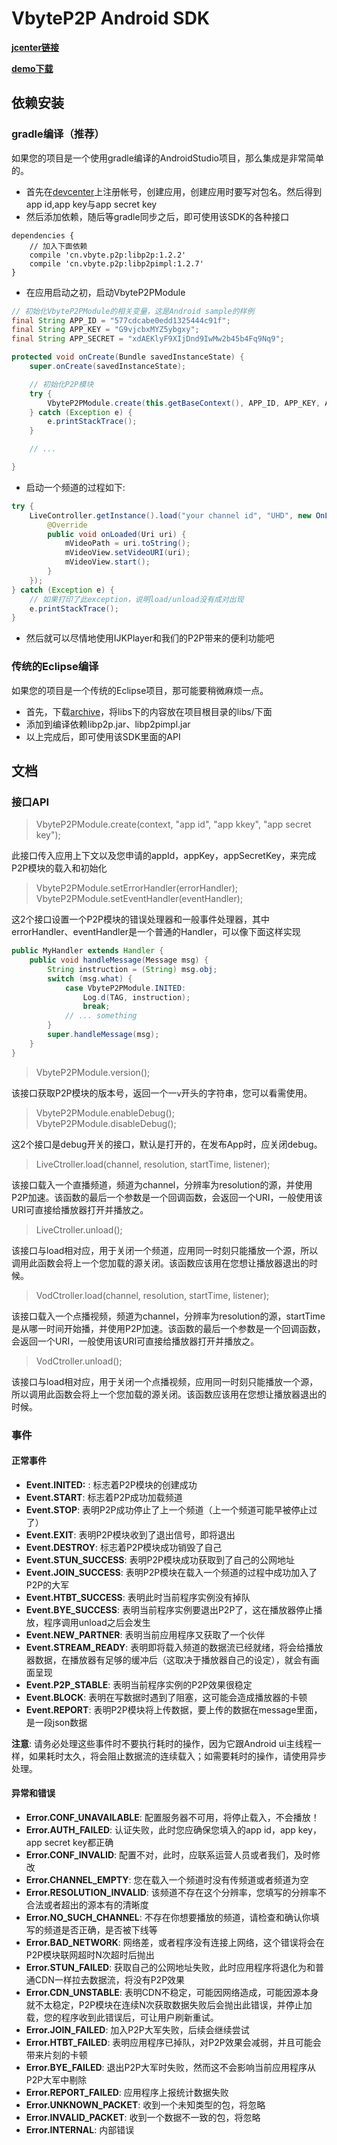 VbyteP2P Android SDK
===

**[jcenter链接][]**

**[demo下载][]**

## 依赖安装

### gradle编译（推荐）

如果您的项目是一个使用gradle编译的AndroidStudio项目，那么集成是非常简单的。

- 首先在[devcenter][]上注册帐号，创建应用，创建应用时要写对包名。然后得到app id,app key与app secret key
- 然后添加依赖，随后等gradle同步之后，即可使用该SDK的各种接口
```
dependencies {
    // 加入下面依赖
    compile 'cn.vbyte.p2p:libp2p:1.2.2'  
    compile 'cn.vbyte.p2p:libp2pimpl:1.2.7'  
}
```
- 在应用启动之初，启动VbyteP2PModule
```java
// 初始化VbyteP2PModule的相关变量，这是Android sample的样例
final String APP_ID = "577cdcabe0edd1325444c91f";
final String APP_KEY = "G9vjcbxMYZ5ybgxy";
final String APP_SECRET = "xdAEKlyF9XIjDnd9IwMw2b45b4Fq9Nq9";

protected void onCreate(Bundle savedInstanceState) {
    super.onCreate(savedInstanceState);

    // 初始化P2P模块
    try {
        VbyteP2PModule.create(this.getBaseContext(), APP_ID, APP_KEY, APP_SECRET);
    } catch (Exception e) {
        e.printStackTrace();
    }

    // ... 

}
```
- 启动一个频道的过程如下:
```java
try {
    LiveController.getInstance().load("your channel id", "UHD", new OnLoadedListener() {
        @Override
        public void onLoaded(Uri uri) {
            mVideoPath = uri.toString();
            mVideoView.setVideoURI(uri);
            mVideoView.start();
        }
    });
} catch (Exception e) {
    // 如果打印了此exception，说明load/unload没有成对出现
    e.printStackTrace();
}
```
- 然后就可以尽情地使用IJKPlayer和我们的P2P带来的便利功能吧

### 传统的Eclipse编译

如果您的项目是一个传统的Eclipse项目，那可能要稍微麻烦一点。
- 首先，下载[archive][]，将libs下的内容放在项目根目录的libs/下面
- 添加到编译依赖libp2p.jar、libp2pimpl.jar
- 以上完成后，即可使用该SDK里面的API

## 文档

### 接口API

> VbyteP2PModule.create(context, "app id", "app kkey", "app secret key");

此接口传入应用上下文以及您申请的appId，appKey，appSecretKey，来完成P2P模块的载入和初始化

> VbyteP2PModule.setErrorHandler(errorHandler);  
> VbyteP2PModule.setEventHandler(eventHandler);

这2个接口设置一个P2P模块的错误处理器和一般事件处理器，其中errorHandler、eventHandler是一个普通的Handler，可以像下面这样实现
```java
public MyHandler extends Handler {
    public void handleMessage(Message msg) {   
        String instruction = (String) msg.obj;
        switch (msg.what) {   
            case VbyteP2PModule.INITED:  
                Log.d(TAG, instruction);
                break;   
            // ... something 
        }   
        super.handleMessage(msg);   
    }  
}
```

> VbyteP2PModule.version();  

 该接口获取P2P模块的版本号，返回一个一`v`开头的字符串，您可以看需使用。

> VbyteP2PModule.enableDebug();  
> VbyteP2PModule.disableDebug();

这2个接口是debug开关的接口，默认是打开的，在发布App时，应关闭debug。

> LiveCtroller.load(channel, resolution, startTime, listener);

该接口载入一个直播频道，频道为channel，分辨率为resolution的源，并使用P2P加速。该函数的最后一个参数是一个回调函数，会返回一个URI，一般使用该URI可直接给播放器打开并播放之。

> LiveCtroller.unload();

该接口与load相对应，用于关闭一个频道，应用同一时刻只能播放一个源，所以调用此函数会将上一个您加载的源关闭。该函数应该用在您想让播放器退出的时候。

> VodCtroller.load(channel, resolution, startTime, listener);

该接口载入一个点播视频，频道为channel，分辨率为resolution的源，startTime是从哪一时间开始播，并使用P2P加速。该函数的最后一个参数是一个回调函数，会返回一个URI，一般使用该URI可直接给播放器打开并播放之。

> VodCtroller.unload();

该接口与load相对应，用于关闭一个点播视频，应用同一时刻只能播放一个源，所以调用此函数会将上一个您加载的源关闭。该函数应该用在您想让播放器退出的时候。

### 事件

#### 正常事件

* **Event.INITED:** : 标志着P2P模块的创建成功
* **Event.START**: 标志着P2P成功加载频道
* **Event.STOP**: 表明P2P成功停止了上一个频道（上一个频道可能早被停止过了）
* **Event.EXIT**: 表明P2P模块收到了退出信号，即将退出
* **Event.DESTROY**: 标志着P2P模块成功销毁了自己
* **Event.STUN_SUCCESS**: 表明P2P模块成功获取到了自己的公网地址
* **Event.JOIN_SUCCESS**: 表明P2P模块在载入一个频道的过程中成功加入了P2P的大军
* **Event.HTBT_SUCCESS**: 表明此时当前程序实例没有掉队
* **Event.BYE_SUCCESS**: 表明当前程序实例要退出P2P了，这在播放器停止播放，程序调用unload之后会发生
* **Event.NEW_PARTNER**: 表明当前应用程序又获取了一个伙伴
* **Event.STREAM_READY**: 表明即将载入频道的数据流已经就绪，将会给播放器数据，在播放器有足够的缓冲后（这取决于播放器自己的设定），就会有画面呈现
* **Event.P2P_STABLE**: 表明当前程序实例的P2P效果很稳定
* **Event.BLOCK**: 表明在写数据时遇到了阻塞，这可能会造成播放器的卡顿
* **Event.REPORT**: 表明P2P模块将上传数据，要上传的数据在message里面，是一段json数据

**注意**: 请务必处理这些事件时不要执行耗时的操作，因为它跟Android ui主线程一样，如果耗时太久，将会阻止数据流的连续载入；如需要耗时的操作，请使用异步处理。

#### 异常和错误

* **Error.CONF_UNAVAILABLE**: 配置服务器不可用，将停止载入，不会播放！
* **Error.AUTH_FAILED**: 认证失败，此时您应确保您填入的app id，app key， app secret key都正确
* **Error.CONF_INVALID**: 配置不对，此时，应联系运营人员或者我们，及时修改
* **Error.CHANNEL_EMPTY**: 您在载入一个频道时没有传频道或者频道为空
* **Error.RESOLUTION_INVALID**: 该频道不存在这个分辨率，您填写的分辨率不合法或者超出的源本有的清晰度
* **Error.NO_SUCH_CHANNEL**: 不存在你想要播放的频道，请检查和确认你填写的频道是否正确，是否被下线等
* **Error.BAD_NETWORK**: 网络差，或者程序没有连接上网络，这个错误将会在P2P模块联网超时N次超时后抛出
* **Error.STUN_FAILED**: 获取自己的公网地址失败，此时应用程序将退化为和普通CDN一样拉去数据流，将没有P2P效果
* **Error.CDN_UNSTABLE**: 表明CDN不稳定，可能因网络造成，可能因源本身就不太稳定，P2P模块在连续N次获取数据失败后会抛出此错误，并停止加载，您的程序收到此错误后，可让用户刷新重试。
* **Error.JOIN_FAILED**: 加入P2P大军失败，后续会继续尝试
* **Error.HTBT_FAILED**: 表明应用程序已掉队，对P2P效果会减弱，并且可能会带来片刻的卡顿
* **Error.BYE_FAILED**: 退出P2P大军时失败，然而这不会影响当前应用程序从P2P大军中剔除
* **Error.REPORT_FAILED**: 应用程序上报统计数据失败
* **Error.UNKNOWN_PACKET**: 收到一个未知类型的包，将忽略
* **Error.INVALID_PACKET**: 收到一个数据不一致的包，将忽略
* **Error.INTERNAL**: 内部错误

[jcenter链接]: https://bintray.com/vbyte/maven/libp2pimpl
[demo下载]: http://data1.vbyte.cn/apk/vbyte-demo.20160921.apk
[archive]: http://data1.vbyte.cn/pkg/20160921.tar.gz
[devcenter]: http://devcenter.vbyte.cn
